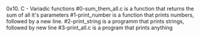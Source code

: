 0x10. C - Variadic functions
#0-sum_them_all.c is a function that returns the sum of all it's parameters
#1-print_number is a function that prints numbers, followed by a new line.
#2-print_string is a programm that prints strings, followed by new line
#3-print_all.c is a program that prints anything
